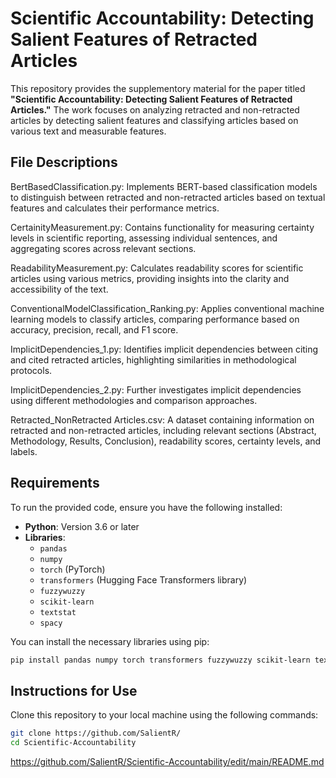 # Scientific Accountability: Detecting Salient Features of Retracted Articles

This repository provides the supplementory material for the paper titled **"Scientific Accountability: Detecting Salient Features of Retracted Articles."** The work focuses on analyzing retracted and non-retracted articles by detecting salient features and classifying articles based on various text and measurable features.







## File Descriptions
BertBasedClassification.py: Implements BERT-based classification models to distinguish between retracted and non-retracted articles based on textual features and calculates their performance metrics.

CertainityMeasurement.py: Contains functionality for measuring certainty levels in scientific reporting, assessing individual sentences, and aggregating scores across relevant sections.

ReadabilityMeasurement.py: Calculates readability scores for scientific articles using various metrics, providing insights into the clarity and accessibility of the text.

ConventionalModelClassification_Ranking.py: Applies conventional machine learning models to classify articles, comparing performance based on accuracy, precision, recall, and F1 score.

ImplicitDependencies_1.py: Identifies implicit dependencies between citing and cited retracted articles, highlighting similarities in methodological protocols.

ImplicitDependencies_2.py: Further investigates implicit dependencies using different methodologies and comparison approaches.

Retracted_NonRetracted Articles.csv: A dataset containing information on retracted and non-retracted articles, including relevant sections (Abstract, Methodology, Results, Conclusion), readability scores, certainty levels, and labels.


## Requirements

To run the provided code, ensure you have the following installed:

- **Python**: Version 3.6 or later
- **Libraries**: 
  - `pandas`
  - `numpy`
  - `torch` (PyTorch)
  - `transformers` (Hugging Face Transformers library)
  - `fuzzywuzzy`
  - `scikit-learn`
  - `textstat`
  - `spacy`

You can install the necessary libraries using pip:
```bash
pip install pandas numpy torch transformers fuzzywuzzy scikit-learn textstat spacy
```



## Instructions for Use

Clone this repository to your local machine using the following commands:

```bash
git clone https://github.com/SalientR/
cd Scientific-Accountability
```


https://github.com/SalientR/Scientific-Accountability/edit/main/README.md
